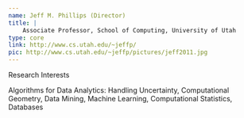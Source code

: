 ```yaml
---
name: Jeff M. Phillips (Director)
title: |
    Associate Professor, School of Computing, University of Utah
type: core
link: http://www.cs.utah.edu/~jeffp/
pic: http://www.cs.utah.edu/~jeffp/pictures/jeff2011.jpg
---
```


Research Interests

Algorithms for Data Analytics: Handling Uncertainty, Computational Geometry, Data Mining, Machine Learning, Computational Statistics, Databases